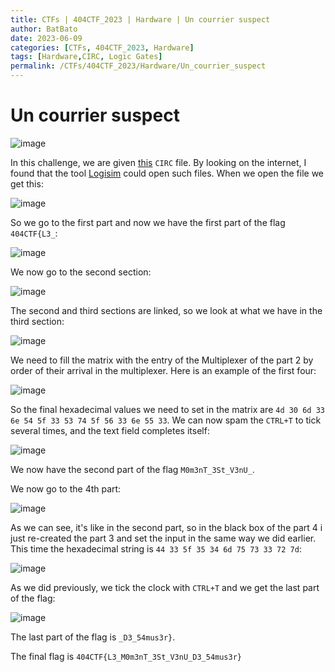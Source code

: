 ```yaml
---
title: CTFs | 404CTF_2023 | Hardware | Un courrier suspect
author: BatBato
date: 2023-06-09
categories: [CTFs, 404CTF_2023, Hardware]
tags: [Hardware,CIRC, Logic Gates]
permalink: /CTFs/404CTF_2023/Hardware/Un_courrier_suspect
---
```


# Un courrier suspect

![image](https://github.com/Nouman404/nouman404.github.io/assets/73934639/ba55149d-4b9d-42fd-a35b-47366b7b061f)

In this challenge, we are given [this](https://github.com/Nouman404/nouman404.github.io/blob/main/_posts/CTFs/404CTF_2023/Hardware/bienvenue.circ) `CIRC` file. By looking on the internet, I found that the tool [Logisim](https://sourceforge.net/projects/circuit/) could open such files. When we open the file we get this:

![image](https://github.com/Nouman404/nouman404.github.io/assets/73934639/e6b0e5c1-42b4-426c-a50a-d79d9d86c362)

So we go to the first part and now we have the first part of the flag `404CTF{L3_`:

![image](https://github.com/Nouman404/nouman404.github.io/assets/73934639/a0b5fd50-84b5-4255-9fbd-a14999a3e83e)

We now go to the second section:

![image](https://github.com/Nouman404/nouman404.github.io/assets/73934639/4c773036-098d-4565-9d1d-ff152e3adb03)

The second and third sections are linked, so we look at what we have in the third section:

![image](https://github.com/Nouman404/nouman404.github.io/assets/73934639/d51fde19-be2b-4fd6-b7fd-5f7daeacfb6e)

We need to fill the matrix with the entry of the Multiplexer of the part 2 by order of their arrival in the multiplexer. Here is an example of the first four:

![image](https://github.com/Nouman404/nouman404.github.io/assets/73934639/52d1c061-6942-4af7-b6ad-5fc268436778)

So the final hexadecimal values we need to set in the matrix are `4d 30 6d 33 6e 54 5f 33 53 74 5f 56 33 6e 55 33`. We can now spam the `CTRL+T` to tick several times, and the text field completes itself:

![image](https://github.com/Nouman404/nouman404.github.io/assets/73934639/3824d616-4b7f-45f7-b832-f37032a9cad9)

We now have the second part of the flag `M0m3nT_3St_V3nU_`.

We now go to the 4th part:

![image](https://github.com/Nouman404/nouman404.github.io/assets/73934639/6d66e1cb-1511-4e2d-b906-ab824e796973)

As we can see, it's like in the second part, so in the black box of the part 4 i just re-created the part 3 and set the input in the same way we did earlier. This time the hexadecimal string is `44 33 5f 35 34 6d 75 73 33 72 7d`:

![image](https://github.com/Nouman404/nouman404.github.io/assets/73934639/ffc29491-b528-4213-b707-9342d9ef0529)


As we did previously, we tick the clock with `CTRL+T` and we get the last part of the flag:

![image](https://github.com/Nouman404/nouman404.github.io/assets/73934639/bcaccc3b-89ca-4d1a-b0bc-1c09c7051eb8)

The last part of the flag is `_D3_54mus3r}`.

The final flag is `404CTF{L3_M0m3nT_3St_V3nU_D3_54mus3r}`
